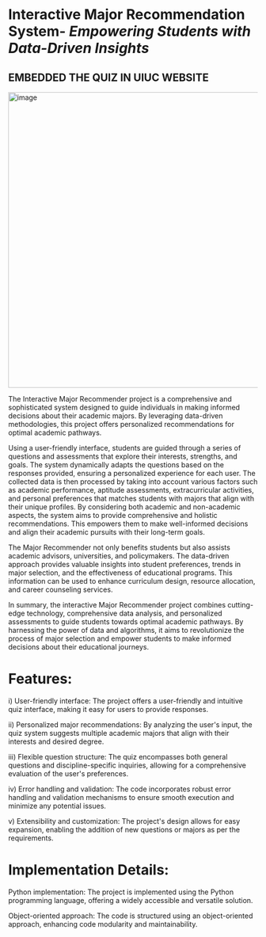 # Interactive Major Recommendation System- *Empowering Students with Data-Driven Insights* 

## EMBEDDED THE QUIZ IN UIUC WEBSITE
<img width="597" alt="image" src="https://github.com/saikeerthana-narra/Interactive-Major-Recommendation-System/assets/120404205/f25fd62c-c127-4028-99e8-a549d35c0c1a">

The Interactive Major Recommender project is a comprehensive and sophisticated system designed to guide individuals in making informed decisions about their academic majors. By leveraging data-driven methodologies, this project offers personalized recommendations for optimal academic pathways.

Using a user-friendly interface, students are guided through a series of questions and assessments that explore their interests, strengths, and goals. The system dynamically adapts the questions based on the responses provided, ensuring a personalized experience for each user. The collected data is then processed by taking into account various factors such as academic performance, aptitude assessments, extracurricular activities, and personal preferences that matches students with majors that align with their unique profiles. By considering both academic and non-academic aspects, the system aims to provide comprehensive and holistic recommendations. This empowers them to make well-informed decisions and align their academic pursuits with their long-term goals.

The Major Recommender not only benefits students but also assists academic advisors, universities, and policymakers. The data-driven approach provides valuable insights into student preferences, trends in major selection, and the effectiveness of educational programs. This information can be used to enhance curriculum design, resource allocation, and career counseling services.

In summary, the interactive Major Recommender project combines cutting-edge technology, comprehensive data analysis, and personalized assessments to guide students towards optimal academic pathways. By harnessing the power of data and algorithms, it aims to revolutionize the process of major selection and empower students to make informed decisions about their educational journeys.


# Features:

i) User-friendly interface: The project offers a user-friendly and intuitive quiz interface, making it easy for users to provide responses.

ii) Personalized major recommendations: By analyzing the user's input, the quiz system suggests multiple academic majors that align with their interests and desired degree.

iii) Flexible question structure: The quiz encompasses both general questions and discipline-specific inquiries, allowing for a comprehensive evaluation of the user's preferences.

iv) Error handling and validation: The code incorporates robust error handling and validation mechanisms to ensure smooth execution and minimize any potential issues.

v) Extensibility and customization: The project's design allows for easy expansion, enabling the addition of new questions or majors as per the requirements.

# Implementation Details:

Python implementation: The project is implemented using the Python programming language, offering a widely accessible and versatile solution.

Object-oriented approach: The code is structured using an object-oriented approach, enhancing code modularity and maintainability.
